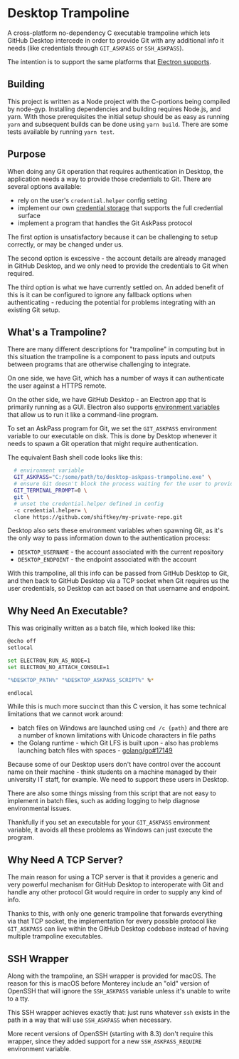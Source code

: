 # Desktop Trampoline

A cross-platform no-dependency C executable trampoline which lets GitHub Desktop
intercede in order to provide Git with any additional info it needs (like
credentials through `GIT_ASKPASS` or `SSH_ASKPASS`).

The intention is to support the same platforms that
[Electron supports](https://www.electronjs.org/docs/tutorial/support#supported-platforms).

## Building

This project is written as a Node project with the C-portions being compiled by
node-gyp. Installing dependencies and building requires Node.js, and yarn. With
those prerequisites the initial setup should be as easy as running `yarn` and
subsequent builds can be done using `yarn build`. There are some tests available
by running `yarn test`.

## Purpose

When doing any Git operation that requires authentication in Desktop, the
application needs a way to provide those credentials to Git. There are several
options available:

- rely on the user's `credential.helper` config setting
- implement our own
  [credential storage](https://git-scm.com/book/en/v2/Git-Tools-Credential-Storage)
  that supports the full credential surface
- implement a program that handles the Git AskPass protocol

The first option is unsatisfactory because it can be challenging to setup
correctly, or may be changed under us.

The second option is excessive - the account details are already managed in
GitHub Desktop, and we only need to provide the credentials to Git when
required.

The third option is what we have currently settled on. An added benefit of this
is it can be configured to ignore any fallback options when authenticating -
reducing the potential for problems integrating with an existing Git setup.

## What's a Trampoline?

There are many different descriptions for "trampoline" in computing but in this
situation the trampoline is a component to pass inputs and outputs between
programs that are otherwise challenging to integrate.

On one side, we have Git, which has a number of ways it can authenticate the
user against a HTTPS remote.

On the other side, we have GitHub Desktop - an Electron app that is primarily
running as a GUI. Electron also supports
[environment variables](https://electronjs.org/docs/api/environment-variables)
that allow us to run it like a command-line program.

To set an AskPass program for Git, we set the `GIT_ASKPASS` environment variable
to our executable on disk. This is done by Desktop whenever it needs to spawn a
Git operation that might require authentication.

The equivalent Bash shell code looks like this:

```sh
  # environment variable
  GIT_ASKPASS="C:/some/path/to/desktop-askpass-trampoline.exe" \
  # ensure Git doesn't block the process waiting for the user to provide input
  GIT_TERMINAL_PROMPT=0 \
  git \
  # unset the credential.helper defined in config
  -c credential.helper= \
  clone https://github.com/shiftkey/my-private-repo.git
```

Desktop also sets these environment variables when spawning Git, as it's the
only way to pass information down to the authentication process:

- `DESKTOP_USERNAME` - the account associated with the current repository
- `DESKTOP_ENDPOINT` - the endpoint associated with the account

With this trampoline, all this info can be passed from GitHub Desktop to Git,
and then back to GitHub Desktop via a TCP socket when Git requires us the user
credentials, so Desktop can act based on that username and endpoint.

## Why Need An Executable?

This was originally written as a batch file, which looked like this:

```sh
@echo off
setlocal

set ELECTRON_RUN_AS_NODE=1
set ELECTRON_NO_ATTACH_CONSOLE=1

"%DESKTOP_PATH%" "%DESKTOP_ASKPASS_SCRIPT%" %*

endlocal
```

While this is much more succinct than this C version, it has some technical
limitations that we cannot work around:

- batch files on Windows are launched using `cmd /c {path}` and there are a
  number of known limitations with Unicode characters in file paths
- the Golang runtime - which Git LFS is built upon - also has problems launching
  batch files with spaces -
  [golang/go#17149](https://github.com/golang/go/issues/17149)

Because some of our Desktop users don't have control over the account name on
their machine - think students on a machine managed by their university IT
staff, for example. We need to support these users in Desktop.

There are also some things missing from this script that are not easy to
implement in batch files, such as adding logging to help diagnose environmental
issues.

Thankfully if you set an executable for your `GIT_ASKPASS` environment variable,
it avoids all these problems as Windows can just execute the program.

## Why Need A TCP Server?

The main reason for using a TCP server is that it provides a generic and very
powerful mechanism for GitHub Desktop to interoperate with Git and handle any
other protocol Git would require in order to supply any kind of info.

Thanks to this, with only one generic trampoline that forwards everything via
that TCP socket, the implementation for every possible protocol like
`GIT_ASKPASS` can live within the GitHub Desktop codebase instead of having
multiple trampoline executables.

## SSH Wrapper

Along with the trampoline, an SSH wrapper is provided for macOS. The reason for
this is macOS before Monterey include an "old" version of OpenSSH that will
ignore the `SSH_ASKPASS` variable unless it's unable to write to a tty.

This SSH wrapper achieves exactly that: just runs whatever `ssh` exists in the
path in a way that will use `SSH_ASKPASS` when necessary.

More recent versions of OpenSSH (starting with 8.3) don't require this wrapper,
since they added support for a new `SSH_ASKPASS_REQUIRE` environment variable.
